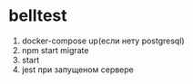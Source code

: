 # belltest
1. docker-compose up(если нету postgresql)
2. npm start migrate
3. start
4. jest при запущеном сервере
